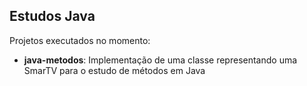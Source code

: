 ## Estudos Java

Projetos executados no momento:

- **java-metodos**: Implementação de uma classe representando uma SmarTV para o estudo de métodos em Java
